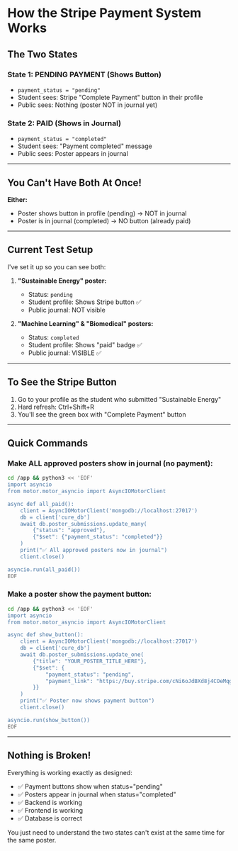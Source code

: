 # How the Stripe Payment System Works

## The Two States

### State 1: PENDING PAYMENT (Shows Button)
- `payment_status = "pending"`
- Student sees: Stripe "Complete Payment" button in their profile
- Public sees: Nothing (poster NOT in journal yet)

### State 2: PAID (Shows in Journal)
- `payment_status = "completed"`  
- Student sees: "Payment completed" message
- Public sees: Poster appears in journal

---

## You Can't Have Both At Once!

**Either:**
- Poster shows button in profile (pending) → NOT in journal
- Poster is in journal (completed) → NO button (already paid)

---

## Current Test Setup

I've set it up so you can see both:

1. **"Sustainable Energy" poster:**
   - Status: `pending`
   - Student profile: Shows Stripe button ✅
   - Public journal: NOT visible

2. **"Machine Learning" & "Biomedical" posters:**
   - Status: `completed`
   - Student profile: Shows "paid" badge ✅
   - Public journal: VISIBLE ✅

---

## To See the Stripe Button

1. Go to your profile as the student who submitted "Sustainable Energy"
2. Hard refresh: Ctrl+Shift+R
3. You'll see the green box with "Complete Payment" button

---

## Quick Commands

### Make ALL approved posters show in journal (no payment):
```bash
cd /app && python3 << 'EOF'
import asyncio
from motor.motor_asyncio import AsyncIOMotorClient

async def all_paid():
    client = AsyncIOMotorClient('mongodb://localhost:27017')
    db = client['cure_db']
    await db.poster_submissions.update_many(
        {"status": "approved"},
        {"$set": {"payment_status": "completed"}}
    )
    print("✅ All approved posters now in journal")
    client.close()

asyncio.run(all_paid())
EOF
```

### Make a poster show the payment button:
```bash
cd /app && python3 << 'EOF'
import asyncio
from motor.motor_asyncio import AsyncIOMotorClient

async def show_button():
    client = AsyncIOMotorClient('mongodb://localhost:27017')
    db = client['cure_db']
    await db.poster_submissions.update_one(
        {"title": "YOUR_POSTER_TITLE_HERE"},
        {"$set": {
            "payment_status": "pending",
            "payment_link": "https://buy.stripe.com/cNi6oJdBXd8j4COeMqgrS00"
        }}
    )
    print("✅ Poster now shows payment button")
    client.close()

asyncio.run(show_button())
EOF
```

---

## Nothing is Broken!

Everything is working exactly as designed:
- ✅ Payment buttons show when status="pending"
- ✅ Posters appear in journal when status="completed"
- ✅ Backend is working
- ✅ Frontend is working
- ✅ Database is correct

You just need to understand the two states can't exist at the same time for the same poster.
